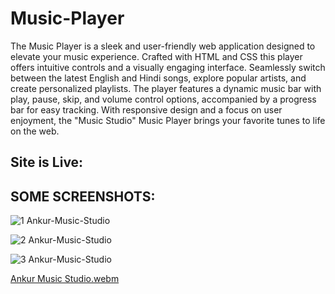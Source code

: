 # Music-Player

The Music Player is a sleek and user-friendly web application designed to elevate your music experience. Crafted with HTML and CSS  this player offers intuitive controls and a visually engaging interface. Seamlessly switch between the latest English and Hindi songs, explore popular artists, and create personalized playlists. The player features a dynamic music bar with play, pause, skip, and volume control options, accompanied by a progress bar for easy tracking. With responsive design and a focus on user enjoyment, the "Music Studio" Music Player brings your favorite tunes to life on the web.

## Site is Live:

## SOME SCREENSHOTS: 

![1  Ankur-Music-Studio](https://github.com/Ankur-Rai-19/Music-Player/assets/125396300/5adba35a-bc99-43e1-ad61-f4cdcde5a328)

![2  Ankur-Music-Studio](https://github.com/Ankur-Rai-19/Music-Player/assets/125396300/f0ea99df-368e-4ab1-8483-58ab8e8afa5a)

![3  Ankur-Music-Studio](https://github.com/Ankur-Rai-19/Music-Player/assets/125396300/f4cbfadd-c254-4c4d-b6ff-2aa18b00c215)

[Ankur Music Studio.webm](https://github.com/Ankur-Rai-19/Music-Player/assets/125396300/52c39548-7fbe-49a8-9d69-c5462d2be1af)
